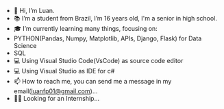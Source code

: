 - 👋 Hi, I’m Luan.
- 📚 I’m a student from Brazil, I’m 16 years old, I'm a senior in high school.
- 🎓 I’m currently learning many things, focusing on:
- PYTHON(Pandas, Numpy, Matplotlib, APIs, Django, Flask) for Data Science
- SQL
- 💻 Using Visual Studio Code(VsCode) as source code editor
- 💻 Using Visual Studio as IDE for c#
- 📫 How to reach me, you can send me a message in my email(luanfp01@gmail.com)...
- 👨‍🎓 Looking for an Internship...

<!---
luancoding220/luancoding220 is a ✨ special ✨ repository because its `README.md` (this file) appears on your GitHub profile.
You can click the Preview link to take a look at your changes.
--->
